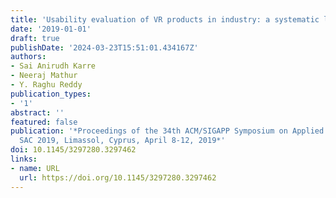 ```yaml
---
title: 'Usability evaluation of VR products in industry: a systematic literature review'
date: '2019-01-01'
draft: true
publishDate: '2024-03-23T15:51:01.434167Z'
authors:
- Sai Anirudh Karre
- Neeraj Mathur
- Y. Raghu Reddy
publication_types:
- '1'
abstract: ''
featured: false
publication: '*Proceedings of the 34th ACM/SIGAPP Symposium on Applied Computing,
  SAC 2019, Limassol, Cyprus, April 8-12, 2019*'
doi: 10.1145/3297280.3297462
links:
- name: URL
  url: https://doi.org/10.1145/3297280.3297462
---
```


